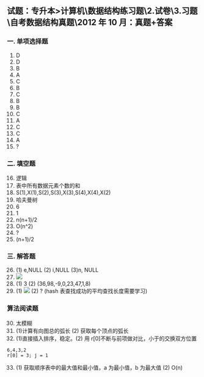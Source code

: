 ## 试题：专升本>计算机\数据结构练习题\2.试卷\3.习题\自考数据结构真题\2012 年 10 月：真题+答案

### 一. 单项选择题

1. D
2. D
3. B
4. A
5. C
6. B
7. C
8. B
9. B
10. C
11. A
12. C
13. C
14. A
15. ?

### 二. 填空题

16. 逻辑
17. 表中所有数据元素个数的和
18. S(1),X(1),S(2),S(3),X(3),S(4),X(4),X(2)
19. 哈夫曼树
20. 6
21. 1
22. n(n+1)/2
23. O(n^2)
24. ?
25. (n+1)/2

### 三. 解答题

26. (1) e,NULL (2) i,NULL (3)n, NULL
27. ![](https://blog-1300014307.cos.ap-guangzhou.myqcloud.com/202311031710672.png)
28. (1) 3 (2) (36,98,-9,0,23,47,1,8)
29. (1) ![](https://blog-1300014307.cos.ap-guangzhou.myqcloud.com/202311031721368.png) (2) ? (hash 表查找成功的平均查找长度需要学习)

### 算法阅读题

30. 太模糊
31. (1)计算有向图总的弧长 (2) 获取每个顶点的弧长
32. (1)直接插入排序，稳定。(2) 用 r[0]不断与前项做对比，小于的交换双方位置

```
6,4,3,2
r[0] = 3; j = 1

```

33. (1) 获取顺序表中的最大值和最小值，a 为最小值，b 为最大值 (2) O(n)
